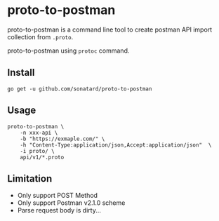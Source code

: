 # proto-to-postman

proto-to-postman is a command line tool to create postman API import collection from `.proto`.

proto-to-postman using `protoc` command.

## Install

```console
go get -u github.com/sonatard/proto-to-postman
```

## Usage

```console
proto-to-postman \
    -n xxx-api \
    -b "https://exmaple.com/" \
    -h "Content-Type:application/json,Accept:application/json"  \
    -i proto/ \
    api/v1/*.proto
```

## Limitation

- Only support POST Method
- Only support Postman v2.1.0 scheme
- Parse request body is dirty...

